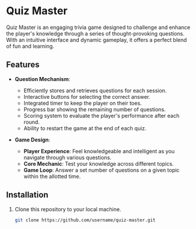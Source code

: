 # Quiz Master

Quiz Master is an engaging trivia game designed to challenge and enhance the player's knowledge through a series of thought-provoking questions. With an intuitive interface and dynamic gameplay, it offers a perfect blend of fun and learning.

## Features

- **Question Mechanism**:
  - Efficiently stores and retrieves questions for each session.
  - Interactive buttons for selecting the correct answer.
  - Integrated timer to keep the player on their toes.
  - Progress bar showing the remaining number of questions.
  - Scoring system to evaluate the player's performance after each round.
  - Ability to restart the game at the end of each quiz.

- **Game Design**:
  - **Player Experience**: Feel knowledgeable and intelligent as you navigate through various questions.
  - **Core Mechanic**: Test your knowledge across different topics.
  - **Game Loop**: Answer a set number of questions on a given topic within the allotted time.

## Installation

1. Clone this repository to your local machine.
   ```bash
   git clone https://github.com/username/quiz-master.git
